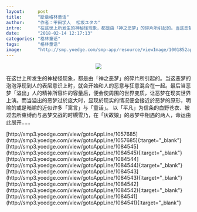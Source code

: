 ```yaml
---
layout:     post
title:      "断章格林童话"
author:     "作者：甲田学人  松坂ユタカ"
intro:      "在这世上所发生的神秘怪现象，都是由「神之恶梦」的碎片所引起的。当这恶梦的泡泡浮现到人的表层意识上时，就会开始和人的恶意与狂意混合在一起。最后当恶梦「溢出」人的精神所容许的容量后，便会使周围的世界变质，让恶梦在现实世界上演。而当溢出的恶梦过於庞大时，显现於现实的情况便会接近於恶梦的原形，明喻的或是暗喻的近似许多「寓言」与「童话」。 以「平凡」为信条的白野苍衣、被过去所束缚而与恶梦交战的时槻雪乃，在「灰故娘」的恶梦中相遇的两人，命运由此展开……"
date:       "2018-02-14 12:17:13"
categories: "格林童话"
tags:       "格林童话"
image:      "http://smp.yoedge.com/smp-app/resource/viewImage/1001852appline.png"
---
```

<div style="text-align: center">
<p><img src="http://smp.yoedge.com/smp-app/resource/viewImage/1001852appline.png"/></p>
</div>
<p class="post-meta">
<span>在这世上所发生的神秘怪现象，都是由「神之恶梦」的碎片所引起的。当这恶梦的泡泡浮现到人的表层意识上时，就会开始和人的恶意与狂意混合在一起。最后当恶梦「溢出」人的精神所容许的容量后，便会使周围的世界变质，让恶梦在现实世界上演。而当溢出的恶梦过於庞大时，显现於现实的情况便会接近於恶梦的原形，明喻的或是暗喻的近似许多「寓言」与「童话」。 以「平凡」为信条的白野苍衣、被过去所束缚而与恶梦交战的时槻雪乃，在「灰故娘」的恶梦中相遇的两人，命运由此展开……</span>
</p>
[http://smp3.yoedge.com/view/gotoAppLine/1057685](http://smp3.yoedge.com/view/gotoAppLine/1057685){:target="_blank"}
[http://smp3.yoedge.com/view/gotoAppLine/1084545](http://smp3.yoedge.com/view/gotoAppLine/1084545){:target="_blank"}
[http://smp3.yoedge.com/view/gotoAppLine/1084544](http://smp3.yoedge.com/view/gotoAppLine/1084544){:target="_blank"}
[http://smp3.yoedge.com/view/gotoAppLine/1084543](http://smp3.yoedge.com/view/gotoAppLine/1084543){:target="_blank"}
[http://smp3.yoedge.com/view/gotoAppLine/1084542](http://smp3.yoedge.com/view/gotoAppLine/1084542){:target="_blank"}
[http://smp3.yoedge.com/view/gotoAppLine/1084541](http://smp3.yoedge.com/view/gotoAppLine/1084541){:target="_blank"}


